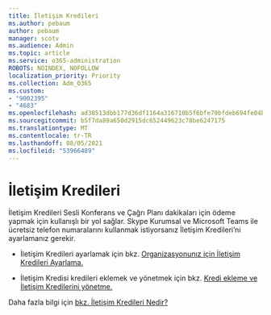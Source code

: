 ```yaml
---
title: İletişim Kredileri
ms.author: pebaum
author: pebaum
manager: scotv
ms.audience: Admin
ms.topic: article
ms.service: o365-administration
ROBOTS: NOINDEX, NOFOLLOW
localization_priority: Priority
ms.collection: Adm_O365
ms.custom:
- "9002395"
- "4683"
ms.openlocfilehash: ad38513dbb177d36df1164a316710b5f6bfe79bfdeb694fe04b6df9ff4949f20
ms.sourcegitcommit: b5f7da89a650d2915dc652449623c78be6247175
ms.translationtype: MT
ms.contentlocale: tr-TR
ms.lasthandoff: 08/05/2021
ms.locfileid: "53966489"
---
```

# <a name="communication-credits"></a>İletişim Kredileri

İletişim Kredileri Sesli Konferans ve Çağrı Planı dakikaları için ödeme yapmak için kullanışlı bir yol sağlar. Skype Kurumsal ve Microsoft Teams ile ücretsiz telefon numaralarını kullanmak istiyorsanız İletişim Kredileri’ni ayarlamanız gerekir.

- İletişim Kredileri ayarlamak için bkz. [Organizasyonunız için İletişim Kredileri Ayarlama.](https://docs.microsoft.com/microsoftteams/set-up-communications-credits-for-your-organization) 

- İletişim Kredisi kredileri eklemek ve yönetmek için bkz. [Kredi ekleme ve İletişim Kredilerini yönetme.](https://docs.microsoft.com/microsoftteams/add-funds-and-manage-communications-credits) 

Daha fazla bilgi için [bkz. İletişim Kredileri Nedir?](https://docs.microsoft.com/microsoftteams/what-are-communications-credits)
